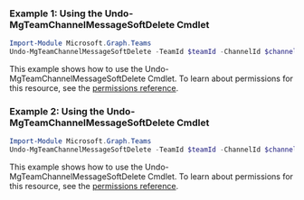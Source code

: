 ### Example 1: Using the Undo-MgTeamChannelMessageSoftDelete Cmdlet
```powershell
Import-Module Microsoft.Graph.Teams
Undo-MgTeamChannelMessageSoftDelete -TeamId $teamId -ChannelId $channelId -ChatMessageId $chatMessageId
```
This example shows how to use the Undo-MgTeamChannelMessageSoftDelete Cmdlet.
To learn about permissions for this resource, see the [permissions reference](/graph/permissions-reference).
### Example 2: Using the Undo-MgTeamChannelMessageSoftDelete Cmdlet
```powershell
Import-Module Microsoft.Graph.Teams
Undo-MgTeamChannelMessageSoftDelete -TeamId $teamId -ChannelId $channelId -ChatMessageId $chatMessageId
```
This example shows how to use the Undo-MgTeamChannelMessageSoftDelete Cmdlet.
To learn about permissions for this resource, see the [permissions reference](/graph/permissions-reference).
